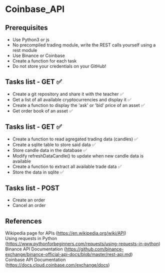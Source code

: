 # Coinbase_API

## Prerequisites
- Use Python3 or js
- No precompiled trading module, write the REST calls yourself using a rest module
- Use Binance or Coinbase
- Create a function for each task
- Do not store your credentials on your GitHub!



## Tasks list - GET  ✅
 - Create a git repository and share it with the teacher ✅ 
 - Get a list of all available cryptocurrencies and display it ✅ 
 - Create a function to display the 'ask' or 'bid' price of an asset ✅ 
 - Get order book of an asset ✅ 



## Tasks list - GET  ✅
 - Create a function to read agregated trading data (candles)  ✅
 - Create a sqlite table to store said data ✅
 - Store candle data in the database ✅
 - Modify refreshDataCandle() to update when new candle data is available 
 - Create a function to extract all available trade data ✅
 - Store the data in sqlite ✅



## Tasks list - POST
 - Create an order 
 - Cancel an order 



## References
Wikipedia page for APIs (https://en.wikipedia.org/wiki/API) \
Using requests in Python (https://www.pythonforbeginners.com/requests/using-requests-in-python) \
Binance API Documentation (https://github.com/binance-exchange/binance-official-api-docs/blob/master/rest-api.md) \
Coinbase API Documentation (https://docs.cloud.coinbase.com/exchange/docs)